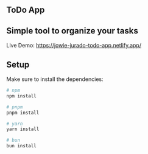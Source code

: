 ## ToDo App

## Simple tool to organize your tasks

Live Demo: https://jowie-jurado-todo-app.netlify.app/


## Setup

Make sure to install the dependencies:

```bash
# npm
npm install

# pnpm
pnpm install

# yarn
yarn install

# bun
bun install
```